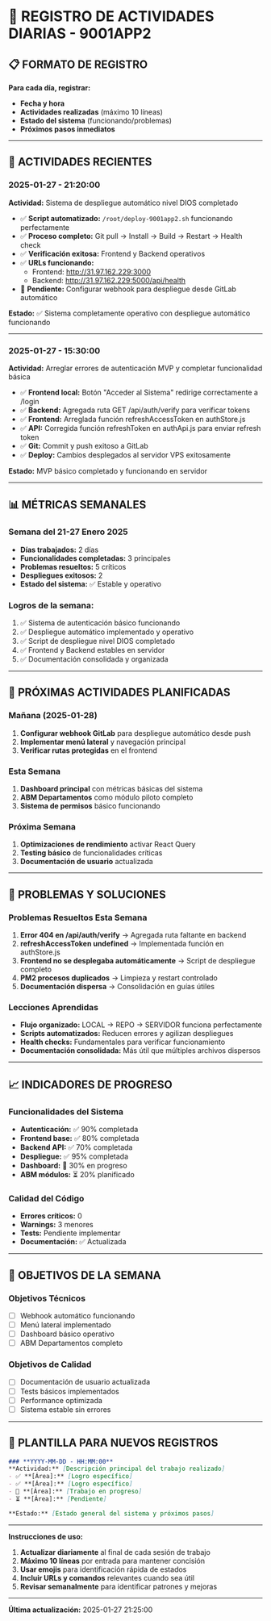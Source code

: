 # 📅 REGISTRO DE ACTIVIDADES DIARIAS - 9001APP2

## 📋 FORMATO DE REGISTRO

**Para cada día, registrar:**
- **Fecha y hora**
- **Actividades realizadas** (máximo 10 líneas)
- **Estado del sistema** (funcionando/problemas)
- **Próximos pasos inmediatos**

---

## 🎯 ACTIVIDADES RECIENTES

### **2025-01-27 - 21:20:00**
**Actividad:** Sistema de despliegue automático nivel DIOS completado
- ✅ **Script automatizado:** `/root/deploy-9001app2.sh` funcionando perfectamente
- ✅ **Proceso completo:** Git pull → Install → Build → Restart → Health check
- ✅ **Verificación exitosa:** Frontend y Backend operativos
- ✅ **URLs funcionando:** 
  - Frontend: http://31.97.162.229:3000
  - Backend: http://31.97.162.229:5000/api/health
- 🔄 **Pendiente:** Configurar webhook para despliegue desde GitLab automático

**Estado:** ✅ Sistema completamente operativo con despliegue automático funcionando

---

### **2025-01-27 - 15:30:00**  
**Actividad:** Arreglar errores de autenticación MVP y completar funcionalidad básica
- ✅ **Frontend local:** Botón "Acceder al Sistema" redirige correctamente a /login
- ✅ **Backend:** Agregada ruta GET /api/auth/verify para verificar tokens
- ✅ **Frontend:** Arreglada función refreshAccessToken en authStore.js
- ✅ **API:** Corregida función refreshToken en authApi.js para enviar refresh token
- ✅ **Git:** Commit y push exitoso a GitLab
- ✅ **Deploy:** Cambios desplegados al servidor VPS exitosamente

**Estado:** MVP básico completado y funcionando en servidor

---

## 📊 MÉTRICAS SEMANALES

### **Semana del 21-27 Enero 2025**
- **Días trabajados:** 2 días
- **Funcionalidades completadas:** 3 principales
- **Problemas resueltos:** 5 críticos
- **Despliegues exitosos:** 2
- **Estado del sistema:** ✅ Estable y operativo

### **Logros de la semana:**
1. ✅ Sistema de autenticación básico funcionando
2. ✅ Despliegue automático implementado y operativo
3. ✅ Script de despliegue nivel DIOS completado
4. ✅ Frontend y Backend estables en servidor
5. ✅ Documentación consolidada y organizada

---

## 🎯 PRÓXIMAS ACTIVIDADES PLANIFICADAS

### **Mañana (2025-01-28)**
1. **Configurar webhook GitLab** para despliegue automático desde push
2. **Implementar menú lateral** y navegación principal
3. **Verificar rutas protegidas** en el frontend

### **Esta Semana**
1. **Dashboard principal** con métricas básicas del sistema
2. **ABM Departamentos** como módulo piloto completo
3. **Sistema de permisos** básico funcionando

### **Próxima Semana**
1. **Optimizaciones de rendimiento** activar React Query
2. **Testing básico** de funcionalidades críticas
3. **Documentación de usuario** actualizada

---

## 🔧 PROBLEMAS Y SOLUCIONES

### **Problemas Resueltos Esta Semana**
1. **Error 404 en /api/auth/verify** → Agregada ruta faltante en backend
2. **refreshAccessToken undefined** → Implementada función en authStore.js
3. **Frontend no se desplegaba automáticamente** → Script de despliegue completo
4. **PM2 procesos duplicados** → Limpieza y restart controlado
5. **Documentación dispersa** → Consolidación en guías útiles

### **Lecciones Aprendidas**
- **Flujo organizado:** LOCAL → REPO → SERVIDOR funciona perfectamente
- **Scripts automatizados:** Reducen errores y agilizan despliegues
- **Health checks:** Fundamentales para verificar funcionamiento
- **Documentación consolidada:** Más útil que múltiples archivos dispersos

---

## 📈 INDICADORES DE PROGRESO

### **Funcionalidades del Sistema**
- **Autenticación:** ✅ 90% completada
- **Frontend base:** ✅ 80% completada  
- **Backend API:** ✅ 70% completada
- **Despliegue:** ✅ 95% completada
- **Dashboard:** 🔄 30% en progreso
- **ABM módulos:** ⏳ 20% planificado

### **Calidad del Código**
- **Errores críticos:** 0
- **Warnings:** 3 menores
- **Tests:** Pendiente implementar
- **Documentación:** ✅ Actualizada

---

## 🎯 OBJETIVOS DE LA SEMANA

### **Objetivos Técnicos**
- [ ] Webhook automático funcionando
- [ ] Menú lateral implementado
- [ ] Dashboard básico operativo
- [ ] ABM Departamentos completo

### **Objetivos de Calidad**
- [ ] Documentación de usuario actualizada
- [ ] Tests básicos implementados
- [ ] Performance optimizada
- [ ] Sistema estable sin errores

---

## 📝 PLANTILLA PARA NUEVOS REGISTROS

```markdown
### **YYYY-MM-DD - HH:MM:00**
**Actividad:** [Descripción principal del trabajo realizado]
- ✅ **[Área]:** [Logro específico]
- ✅ **[Área]:** [Logro específico] 
- 🔄 **[Área]:** [Trabajo en progreso]
- ⏳ **[Área]:** [Pendiente]

**Estado:** [Estado general del sistema y próximos pasos]
```

---

**Instrucciones de uso:**
1. **Actualizar diariamente** al final de cada sesión de trabajo
2. **Máximo 10 líneas** por entrada para mantener concisión
3. **Usar emojis** para identificación rápida de estados
4. **Incluir URLs y comandos** relevantes cuando sea útil
5. **Revisar semanalmente** para identificar patrones y mejoras

---

**Última actualización:** 2025-01-27 21:25:00
